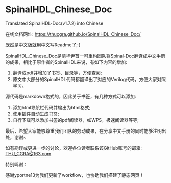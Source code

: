 # SpinalHDL_Chinese_Doc
Translated SpinalHDL-Doc(v1.7.2) into Chinese

在线文档网址: https://thucgra.github.io/SpinalHDL_Chinese_Doc/

既然是中文版就用中文写Readme了; )

SpinalHDL_Chinese_Doc是清华尹首一可重构团队将Spinal-Doc翻译成中文手册的成果，相比于原作者的SpinalHDL来说，有如下内容的增加:

1. 翻译成pdf并增加了书签、目录等，方便查阅;
2. 原文中大部分的SpinalHDL代码都翻译出了对应的Verilog代码，方便大家对照学习。

源代码是markdown格式的，因此关于书签，有几种方式可以添加:

1. 添加html导航栏代码并输出为html格式;
2. 使用插件自动生成书签;
3. 自行下载可以添加书签的pdf阅读器，如WPS，极速阅读器等等;

最后，希望大家能够尊重我们团队的劳动成果，在分享中文手册的同时能够注明出处，谢谢~

如有勘误或更进一步的讨论，欢迎各位读者联系该GitHub账号的邮箱:
THU_CGRA@163.com

特别鸣谢：

感谢yportne13为我们更新了workflow，也协助我们搭建了静态网页！
